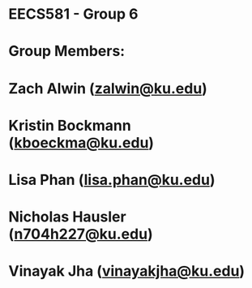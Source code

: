 # EECS581 - Group 6
# Group Members: 
# Zach Alwin (zalwin@ku.edu)
# Kristin Bockmann (kboeckma@ku.edu)
# Lisa Phan (lisa.phan@ku.edu)
# Nicholas Hausler (n704h227@ku.edu)
# Vinayak Jha (vinayakjha@ku.edu)
